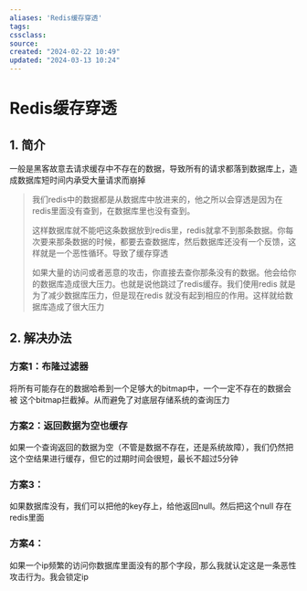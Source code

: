 ```yaml
---
aliases: 'Redis缓存穿透'
tags: 
cssclass:
source:
created: "2024-02-22 10:49"
updated: "2024-03-13 10:24"
---
```

# Redis缓存穿透

## 1. 简介

一般是黑客故意去请求缓存中不存在的数据，导致所有的请求都落到数据库上，造成数据库短时间内承受大量请求而崩掉

>我们redis中的数据都是从数据库中放进来的，他之所以会穿透是因为在redis里面没有查到，在数据库里也没有查到。
>
>这样数据库就不能吧这条数据放到redis里，redis就拿不到那条数据。你每次要来那条数据的时候，都要去查数据库，然后数据库还没有一个反馈，这样就是一个恶性循环。导致了缓存穿透
>
>如果大量的访问或者恶意的攻击，你直接去查你那条没有的数据。他会给你的数据库造成很大压力。也就是说他跳过了redis缓存。我们使用redis 就是为了减少数据库压力，但是现在redis 就没有起到相应的作用。这样就给数据库造成了很大压力

## 2. 解决办法

### 方案1：布隆过滤器

将所有可能存在的数据哈希到一个足够大的bitmap中，一个一定不存在的数据会被 这个bitmap拦截掉。从而避免了对底层存储系统的查询压力

### 方案2：返回数据为空也缓存

如果一个查询返回的数据为空（不管是数据不存在，还是系统故障），我们仍然把这个空结果进行缓存，但它的过期时间会很短，最长不超过5分钟

### 方案3：

如果数据库没有，我们可以把他的key存上，给他返回null。然后把这个null 存在redis里面

### 方案4：

如果一个ip频繁的访问你数据库里面没有的那个字段，那么我就认定这是一条恶性攻击行为。我会锁定ip